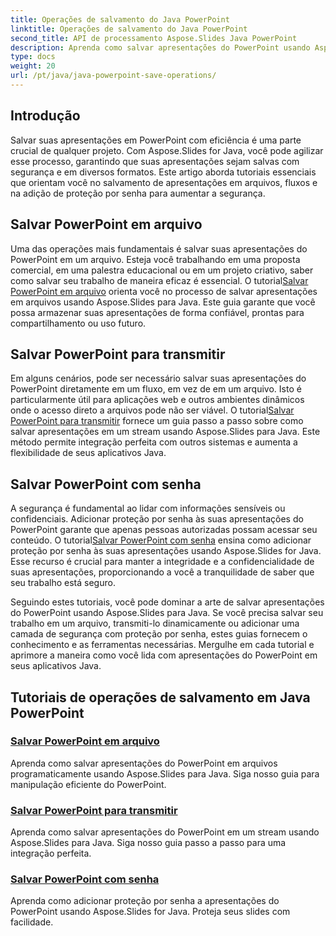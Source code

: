 ```yaml
---
title: Operações de salvamento do Java PowerPoint
linktitle: Operações de salvamento do Java PowerPoint
second_title: API de processamento Aspose.Slides Java PowerPoint
description: Aprenda como salvar apresentações do PowerPoint usando Aspose.Slides para Java. Tutoriais sobre como salvar em arquivo, transmitir e adicionar proteção por senha.
type: docs
weight: 20
url: /pt/java/java-powerpoint-save-operations/
---
```


## Introdução

Salvar suas apresentações em PowerPoint com eficiência é uma parte crucial de qualquer projeto. Com Aspose.Slides for Java, você pode agilizar esse processo, garantindo que suas apresentações sejam salvas com segurança e em diversos formatos. Este artigo aborda tutoriais essenciais que orientam você no salvamento de apresentações em arquivos, fluxos e na adição de proteção por senha para aumentar a segurança.

## Salvar PowerPoint em arquivo

 Uma das operações mais fundamentais é salvar suas apresentações do PowerPoint em um arquivo. Esteja você trabalhando em uma proposta comercial, em uma palestra educacional ou em um projeto criativo, saber como salvar seu trabalho de maneira eficaz é essencial. O tutorial[Salvar PowerPoint em arquivo](./save-powerpoint-to-file/) orienta você no processo de salvar apresentações em arquivos usando Aspose.Slides para Java. Este guia garante que você possa armazenar suas apresentações de forma confiável, prontas para compartilhamento ou uso futuro.

## Salvar PowerPoint para transmitir

Em alguns cenários, pode ser necessário salvar suas apresentações do PowerPoint diretamente em um fluxo, em vez de em um arquivo. Isto é particularmente útil para aplicações web e outros ambientes dinâmicos onde o acesso direto a arquivos pode não ser viável. O tutorial[Salvar PowerPoint para transmitir](./save-powerpoint-to-stream/) fornece um guia passo a passo sobre como salvar apresentações em um stream usando Aspose.Slides para Java. Este método permite integração perfeita com outros sistemas e aumenta a flexibilidade de seus aplicativos Java.

## Salvar PowerPoint com senha

 A segurança é fundamental ao lidar com informações sensíveis ou confidenciais. Adicionar proteção por senha às suas apresentações do PowerPoint garante que apenas pessoas autorizadas possam acessar seu conteúdo. O tutorial[Salvar PowerPoint com senha](./save-powerpoint-with-password/) ensina como adicionar proteção por senha às suas apresentações usando Aspose.Slides for Java. Esse recurso é crucial para manter a integridade e a confidencialidade de suas apresentações, proporcionando a você a tranquilidade de saber que seu trabalho está seguro.

Seguindo estes tutoriais, você pode dominar a arte de salvar apresentações do PowerPoint usando Aspose.Slides para Java. Se você precisa salvar seu trabalho em um arquivo, transmiti-lo dinamicamente ou adicionar uma camada de segurança com proteção por senha, estes guias fornecem o conhecimento e as ferramentas necessárias. Mergulhe em cada tutorial e aprimore a maneira como você lida com apresentações do PowerPoint em seus aplicativos Java.
## Tutoriais de operações de salvamento em Java PowerPoint
### [Salvar PowerPoint em arquivo](./save-powerpoint-to-file/)
Aprenda como salvar apresentações do PowerPoint em arquivos programaticamente usando Aspose.Slides para Java. Siga nosso guia para manipulação eficiente do PowerPoint.
### [Salvar PowerPoint para transmitir](./save-powerpoint-to-stream/)
Aprenda como salvar apresentações do PowerPoint em um stream usando Aspose.Slides para Java. Siga nosso guia passo a passo para uma integração perfeita.
### [Salvar PowerPoint com senha](./save-powerpoint-with-password/)
Aprenda como adicionar proteção por senha a apresentações do PowerPoint usando Aspose.Slides for Java. Proteja seus slides com facilidade.